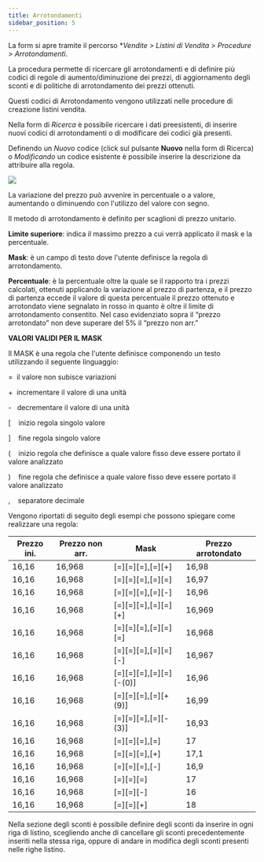 ```yaml
---
title: Arrotondamenti
sidebar_position: 5
---
```


La form si apre tramite il percorso **Vendite > Listini di Vendita > Procedure > Arrotondamenti*.

La procedura permette di ricercare gli arrotondamenti e di definire più codici di regole di aumento/diminuzione dei prezzi, di aggiornamento degli sconti e di politiche di arrotondamento dei prezzi ottenuti.

Questi codici di Arrotondamento vengono utilizzati nelle procedure di creazione listini vendita.

Nella form di *Ricerca* è possibile ricercare i dati preesistenti, di inserire nuovi codici di arrotondamenti o di modificare dei codici già presenti.

Definendo un *Nuovo* codice (click sul pulsante **Nuovo** nella form di Ricerca) o *Modificando* un codice esistente è possibile inserire la descrizione da attribuire alla regola.

![](/img/it-it/sales/sales-price-list/procedures/rounding/image02.png)

La variazione del prezzo può avvenire in percentuale o a valore, aumentando o diminuendo con l'utilizzo del valore con segno.

Il metodo di arrotondamento è definito per scaglioni di prezzo unitario.

**Limite superiore**: indica il massimo prezzo a cui verrà applicato il mask e la percentuale.

**Mask**: è un campo di testo dove l'utente definisce la regola di arrotondamento.

**Percentuale**: è la percentuale oltre la quale se il rapporto tra i prezzi calcolati, ottenuti applicando la variazione al prezzo di partenza, e il prezzo di partenza eccede il valore di questa percentuale il prezzo ottenuto e arrotondato viene segnalato in rosso in quanto è oltre il limite di arrotondamento consentito. Nel caso evidenziato sopra il “prezzo arrotondato” non deve superare del 5% il “prezzo non arr.”

**VALORI VALIDI PER IL MASK**

Il MASK è una regola che l'utente definisce componendo un testo utilizzando il seguente linguaggio:

=  il valore non subisce variazioni

+  incrementare il valore di una unità

-   decrementare il valore di una unità

[    inizio regola singolo valore

]    fine regola singolo valore

(    inizio regola che definisce a quale valore fisso deve essere portato il valore analizzato

)    fine regola che definisce a quale valore fisso deve essere portato il valore analizzato

,    separatore decimale

Vengono riportati di seguito degli esempi che possono spiegare come realizzare una regola:

| Prezzo ini. | Prezzo non arr. | Mask | Prezzo arrotondato |
| --- | --- | --- | --- |
| 16,16 | 16,968 | [=][=][=],[=][+] | 16,98 |
| 16,16 | 16,968 | [=][=][=],[=][=] | 16,97 |
| 16,16 | 16,968 | [=][=][=],[=][-] | 16,96 |
| 16,16 | 16,968 | [=][=][=],[=][=][+] | 16,969 |
| 16,16 | 16,968 | [=][=][=],[=][=][=] | 16,968 |
| 16,16 | 16,968 | [=][=][=],[=][=][-] | 16,967 |
| 16,16 | 16,968 | [=][=][=],[=][=][-(0)] | 16,96 |
| 16,16 | 16,968 | [=][=][=],[=][+(9)] | 16,99 |
| 16,16 | 16,968 | [=][=][=],[=][-(3)] | 16,93 |
| 16,16 | 16,968 | [=][=][=],[=] | 17 |
| 16,16 | 16,968 | [=][=][=],[+] | 17,1 |
| 16,16 | 16,968 | [=][=][=],[-] | 16,9 |
| 16,16 | 16,968 | [=][=][=] | 17 |
| 16,16 | 16,968 | [=][=][-] | 16 |
| 16,16 | 16,968 | [=][=][+] | 18 |

Nella sezione degli sconti è possibile definire degli sconti da inserire in ogni riga di listino, scegliendo anche di cancellare gli sconti precedentemente inseriti nella stessa riga, oppure di andare in modifica degli sconti presenti nelle righe listino.
